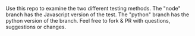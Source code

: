 Use this repo to examine the two different testing methods. The "node" branch has the Javascript version of the test. The "python" branch has the python version of the branch. Feel free to fork & PR with questions, suggestions or changes.